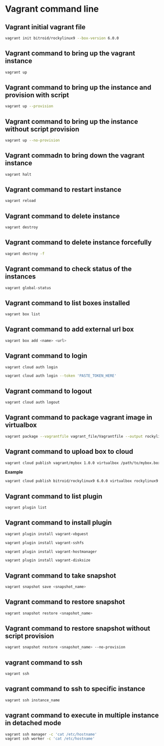 # Vagrant command line

## Vagrant initial vagrant file

```bash
vagrant init bitroid/rockylinux9 --box-version 6.0.0
```


## Vagrant command to bring up the vagrant instance

```bash
vagrant up
```

## Vagrant command to bring up the instance and provision with script

```bash
vagrant up --provision
```

## Vagrant command to bring up the instance without script provision

```bash
vagrant up --no-provision
```

## Vagrant commadn to bring down the vagrant instance

```bash
vagrant halt
```

## Vagrant command to restart instance

```bash
vagrant reload
```

## Vagrant command to delete instance

```bash
vagrant destroy
```

## Vagrant command to delete instance forcefully

```bash
vagrant destroy -f
```

## Vagrant command to check status of the instances

```bash
vagrant global-status
```

## Vagrant command to list boxes installed

```bash
vagrant box list
```

## Vagrant command to add external url box

```bash
vagrant box add <name> <url> 
```

## Vagrant command to login

```bash
vagrant cloud auth login
```

```bash
vagrant cloud auth login --token 'PASTE_TOKEN_HERE'
```

## Vagrant command to logout

```bash
vagrant cloud auth logout
```

## Vagrant command to package vagrant image in virtualbox

```bash
vagrant package --vagrantfile vagrant_file/Vagrantfile --output rockylinux9.box
```

## Vagrant command to upload box to cloud

```bash
vagrant cloud publish vagrant/mybox 1.0.0 virtualbox /path/to/mybox.box -d "Description of the box" --release
```

__Example__
```bash
vagrant cloud publish bitroid/rockylinux9 6.0.0 virtualbox rockylinux9.box -d "bitroid/rockylinux9" --release
```

## Vagrant command to list plugin

```bash
vagrant plugin list
```

## Vagrant command to install plugin

```bash
vagrant plugin install vagrant-vbguest
```

```bash
vagrant plugin install vagrant-sshfs
```

```bash
vagrant plugin install vagrant-hostmanager
```

```bash
vagrant plugin install vagrant-disksize
```

## Vagrant command to take snapshot

```bash
vagrant snapshot save <snapshot_name>
```

## Vagrant command to restore snapshot

```bash
vagrant snapshot restore <snapshot_name>
```

## Vagrant command to restore snapshot without script provision

```bash
vagrant snapshot restore <snapshot_name> --no-provision
```

## vagrant command to ssh

```bash
vagrant ssh
```

## vagrant command to ssh to specific instance

```bash
vagrant ssh instance_name
```

## vagrant command to execute in multiple instance in detached mode

```bash
vagrant ssh manager -c 'cat /etc/hostname'  
vagrant ssh worker -c 'cat /etc/hostname'
```
